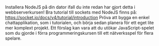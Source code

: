 Installera NodeJS på din dator ifall du inte redan har gjort detta i webbserverkursen!
Bra tutorial till sockets med NodeJS finns på: https://socket.io/docs/v4/tutorial/introduction
Pröva att bygga en enkel chattapplikation, som i tutorialen, och börja sedan planera för ett eget lite mer komplext projekt. Ett förslag kan vara att du utökar JavaScript-spelet som du gjorde i förra programmeringskursen till ett nätverksspel för flera spelare.